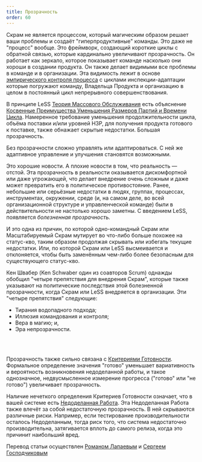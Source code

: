 ```yaml
---
title: Прозрачность
order: 60
---
```


Скрам не является процессом, который магическим образом решает ваши проблемы и создаёт "гиперпродуктивные" команды. Это даже не "процесс" вообще. Это фреймворк, создающий короткие циклы с обратной связью, которые кардинально увеличивают прозрачность. Он работает как зеркало, которое показывает команде насколько они хороши в создании продукта. Он также делает видимыми все проблемы в команде и в организации. Эта видимость лежит в основе [эмпирического контроля процесса](./empirical-process-control.html) с циклами инспекции-адаптации которые погружают команду, Владельца Продукта и организацию в целом в постоянный цикл непрерывного совершенствования.

В принципе LeSS [Теория Массового Обслуживания](./queueing_theory.html) есть объяснение [Косвенные Преимущества Уменьшения Размеров Партий и Времени Цикла](./queueing_theory.html#косвенные-преимущества-уменьшения-размеров-партий-и-времени-цикла). Намеренное требование уменьшения продолжительности цикла, объёма поставки и/или уровней НЗР, для получения продукта готового к поставке, также обнажает скрытые недостатки. Большая прозрачность.

Без прозрачности сложно управлять или адаптироваться. С ней же адаптивное управление и улучшения становятся возможными.

Это хорошие новости. А плохие новости в том, что реальность — отстой. Эта прозрачность в реальности оказывается дискомфортной или даже угрожающей, что делает внедрение очень сложным и даже может превратить его в политическое противостояние. Ранее, небольшие или серьёзные недостатки в людях, группах, процессах, инструментах, окружении, среде (и, на самом деле, во всей организационной структуре и управленческой команде) были в действительности не настолько хорошо заметны. С введением LeSS, появляется *болезненная прозрачность.*

И это одна из причин, по которой одно-командный Скрам или Масштабируемый Скрам мутирует во что-либо больше похожее на статус-кво, таким образом продолжая скрывать или избегать текущие недостатки. Или, по которой Скрам или LeSS высмеивается и отклоняется, чтобы быть заменённым чем-либо более безопасным для существующего статус-кво.

Кен Швабер (Ken Schwaber один из соавторов Scrum) однажды обобщил "четыре препятствия для внедрения Скрам", которые также указывают на политические последствия этой болезненной прозрачности, когда Скрам или LeSS внедряется в организации. Эти "четыре препятствия" следующие:

* Тирания водопадного подхода;
* Иллюзия командования и контроля;
* Вера в магию; и,
* Эра непрозрачности.
<br>
<br>

Прозрачность также сильно связана с [Критериями Готовности](../framework/definition-of-done.html). Формальное определение значения "готово" уменьшает вариативность и вероятность возникновения недоделанной работы, и такое однозначное, недвусмысленное измерение прогресса ("готово" или "не готово") увеличивает прозрачность.

Наличие нечеткого определения Критериев Готовности означает, что в вашей системе есть [Недоделанная Работа](../framework/definition-of-done.html). Эта Недоделанная Работа также влечёт за собой недостаточную прозрачность. В ней скрываются различные риски. Например, если тестирование производительности осталось Недоделанным, тогда риск того, что система недостаточно производительна, затягивается вплоть до самого релиза, когда это причинит наибольший вред.

Перевод статьи осуществлен [Романом Лапаевым](https://www.linkedin.com/in/romanlapaev) и [Сергеем Господчиковым](https://less.works/ru/profiles/sergey-gospodchikov)
